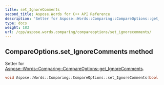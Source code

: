 ```yaml
---
title: set_IgnoreComments
second_title: Aspose.Words for C++ API Reference
description: 'Setter for Aspose::Words::Comparing::CompareOptions::get_IgnoreComments.'
type: docs
weight: 183
url: /cpp/aspose.words.comparing/compareoptions/set_ignorecomments/
---
```

## CompareOptions.set_IgnoreComments method


Setter for [Aspose::Words::Comparing::CompareOptions::get_IgnoreComments](../get_ignorecomments/).

```cpp
void Aspose::Words::Comparing::CompareOptions::set_IgnoreComments(bool value)
```

